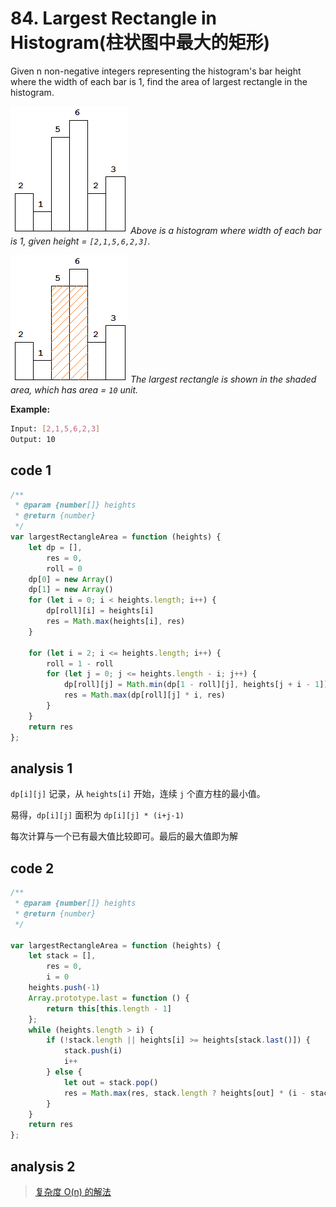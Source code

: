 # 84. Largest Rectangle in Histogram(柱状图中最大的矩形)

Given n non-negative integers representing the histogram's bar height where the width of each bar is 1, find the area of largest rectangle in the histogram.

![图示](./img/img_84_0.png)
*Above is a histogram where width of each bar is 1, given height = `[2,1,5,6,2,3]`.*

![图示](./img/img_84_1.png)
*The largest rectangle is shown in the shaded area, which has area = `10` unit.*

**Example:**

```bash
Input: [2,1,5,6,2,3]
Output: 10
```

## code 1

```js
/**
 * @param {number[]} heights
 * @return {number}
 */
var largestRectangleArea = function (heights) {
    let dp = [],
        res = 0,
        roll = 0
    dp[0] = new Array()
    dp[1] = new Array()
    for (let i = 0; i < heights.length; i++) {
        dp[roll][i] = heights[i]
        res = Math.max(heights[i], res)
    }

    for (let i = 2; i <= heights.length; i++) {
        roll = 1 - roll
        for (let j = 0; j <= heights.length - i; j++) {
            dp[roll][j] = Math.min(dp[1 - roll][j], heights[j + i - 1])
            res = Math.max(dp[roll][j] * i, res)
        }
    }
    return res
};
```

## analysis 1

`dp[i][j]` 记录，从 `heights[i]` 开始，连续 `j` 个直方柱的最小值。

易得，`dp[i][j]` 面积为 `dp[i][j] * (i+j-1)`

每次计算与一个已有最大值比较即可。最后的最大值即为解

## code 2

```js
/**
 * @param {number[]} heights
 * @return {number}
 */

var largestRectangleArea = function (heights) {
    let stack = [],
        res = 0,
        i = 0
    heights.push(-1)
    Array.prototype.last = function () {
        return this[this.length - 1]
    };
    while (heights.length > i) {
        if (!stack.length || heights[i] >= heights[stack.last()]) {
            stack.push(i)
            i++
        } else {
            let out = stack.pop()
            res = Math.max(res, stack.length ? heights[out] * (i - stack.last() - 1) : (heights[out] * i))
        }
    }
    return res
};
```

## analysis 2

> [复杂度 O(n) 的解法](https://blog.csdn.net/yutianzuijin/article/details/52072427)